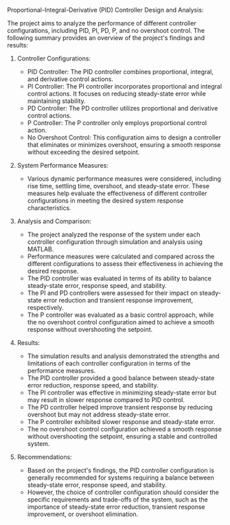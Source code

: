 Proportional-Integral-Derivative (PID) Controller Design and Analysis:

The project aims to analyze the performance of different controller configurations, including PID, PI, PD, P, and no overshoot control. The following summary provides an overview of the project's findings and results:

1. Controller Configurations:
   - PID Controller: The PID controller combines proportional, integral, and derivative control actions.
   - PI Controller: The PI controller incorporates proportional and integral control actions. It focuses on reducing steady-state error while maintaining      stability.
   - PD Controller: The PD controller utilizes proportional and derivative control actions. 
   - P Controller: The P controller only employs proportional control action.
   - No Overshoot Control: This configuration aims to design a controller that eliminates or minimizes overshoot, ensuring a smooth response without exceeding the desired setpoint.

2. System Performance Measures:
   - Various dynamic performance measures were considered, including rise time, settling time, overshoot, and steady-state error. These measures help evaluate the effectiveness of different controller configurations in meeting the desired system response characteristics.

3. Analysis and Comparison:
   - The project analyzed the response of the system under each controller configuration through simulation and analysis using MATLAB.
   - Performance measures were calculated and compared across the different configurations to assess their effectiveness in achieving the desired response.
   - The PID controller was evaluated in terms of its ability to balance steady-state error, response speed, and stability.
   - The PI and PD controllers were assessed for their impact on steady-state error reduction and transient response improvement, respectively.
   - The P controller was evaluated as a basic control approach, while the no overshoot control configuration aimed to achieve a smooth response without overshooting the setpoint.

4. Results:
   - The simulation results and analysis demonstrated the strengths and limitations of each controller configuration in terms of the performance measures.
   - The PID controller provided a good balance between steady-state error reduction, response speed, and stability.
   - The PI controller was effective in minimizing steady-state error but may result in slower response compared to PID control.
   - The PD controller helped improve transient response by reducing overshoot but may not address steady-state error.
   - The P controller exhibited slower response and steady-state error. 
   - The no overshoot control configuration achieved a smooth response without overshooting the setpoint, ensuring a stable and controlled system.

5. Recommendations:
   - Based on the project's findings, the PID controller configuration is generally recommended for systems requiring a balance between steady-state error, response speed, and stability.
   - However, the choice of controller configuration should consider the specific requirements and trade-offs of the system, such as the importance of steady-state error reduction, transient response improvement, or overshoot elimination.

